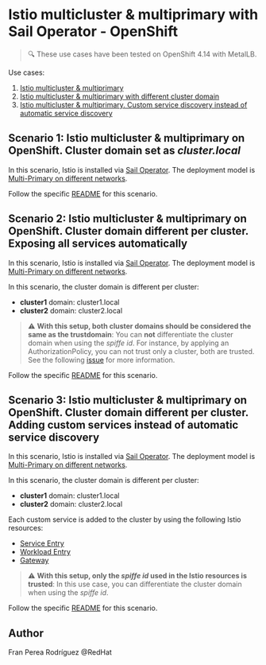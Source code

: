 # Istio multicluster & multiprimary with Sail Operator - OpenShift
> :mag: These use cases have been tested on OpenShift 4.14 with MetalLB.

Use cases:

1. [Istio multicluster \& multiprimary](#scenario-1-istio-multicluster--multiprimary-on-openshift-cluster-domain-set-as-clusterlocal)
2. [Istio multicluster \& multiprimary with different cluster domain](#scenario-2-istio-multicluster--multiprimary-on-openshift-cluster-domain-different-per-cluster-exposing-all-services-automatically)
3. [Istio multicluster \& multiprimary. Custom service discovery instead of automatic service discovery](#scenario-3-istio-multicluster--multiprimary-on-openshift-cluster-domain-different-per-cluster-adding-custom-services-instead-of-automatic-service-discovery)


## Scenario 1: Istio multicluster & multiprimary on OpenShift. Cluster domain set as _cluster.local_

In this scenario, Istio is installed via [Sail Operator](https://github.com/maistra/istio-operator/blob/maistra-3.0/bundle/README.md). The deployment model is [Multi-Primary on different networks](https://istio.io/latest/docs/setup/install/multicluster/multi-primary_multi-network/).

Follow the specific [README](./docs/multicluster-multiprimary-sail-metallb-scenario-1.md) for this scenario.

## Scenario 2: Istio multicluster & multiprimary on OpenShift. Cluster domain different per cluster. Exposing all services automatically

In this scenario, Istio is installed via [Sail Operator](https://github.com/maistra/istio-operator/blob/maistra-3.0/bundle/README.md). The deployment model is [Multi-Primary on different networks](https://istio.io/latest/docs/setup/install/multicluster/multi-primary_multi-network/).

In this scenario, the cluster domain is different per cluster:

- **cluster1** domain: cluster1.local
- **cluster2** domain: cluster2.local

> :warning: **With this setup, both cluster domains should be considered the same as the trustdomain**: You can **not** differentiate the cluster domain when using the _spiffe id_. For instance, by applying an AuthorizationPolicy, you can not trust only a cluster, both are trusted. See the following [issue](https://github.com/istio/istio/issues/39204) for more information.

Follow the specific [README](./docs/multicluster-multiprimary-sail-metallb-scenario-2.md) for this scenario.

## Scenario 3: Istio multicluster & multiprimary on OpenShift. Cluster domain different per cluster. Adding custom services instead of automatic service discovery

In this scenario, Istio is installed via [Sail Operator](https://github.com/maistra/istio-operator/blob/maistra-3.0/bundle/README.md). The deployment model is [Multi-Primary on different networks](https://istio.io/latest/docs/setup/install/multicluster/multi-primary_multi-network/).

In this scenario, the cluster domain is different per cluster:

- **cluster1** domain: cluster1.local
- **cluster2** domain: cluster2.local

Each custom service is added to the cluster by using the following Istio resources:
* [Service Entry](https://istio.io/latest/docs/reference/config/networking/service-entry/)
* [Workload Entry](https://istio.io/latest/docs/reference/config/networking/workload-entry/)
* [Gateway](https://istio.io/latest/docs/reference/config/networking/gateway/)

> :warning: **With this setup, only the _spiffe id_ used in the Istio resources is trusted**: In this use case, you can differentiate the cluster domain when using the _spiffe id_.

Follow the specific [README](./docs/multicluster-multiprimary-sail-metallb-scenario-3.md) for this scenario.

## Author

Fran Perea Rodríguez @RedHat